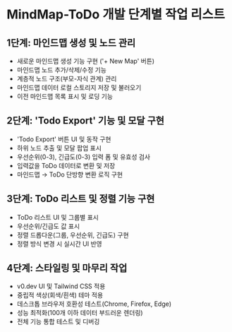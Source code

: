 # MindMap-ToDo 개발 단계별 작업 리스트

## 1단계: 마인드맵 생성 및 노드 관리
- 새로운 마인드맵 생성 기능 구현 ('+ New Map' 버튼)
- 마인드맵 노드 추가/삭제/수정 기능
- 계층적 노드 구조(부모-자식 관계) 관리
- 마인드맵 데이터 로컬 스토리지 저장 및 불러오기
- 이전 마인드맵 목록 표시 및 로딩 기능

## 2단계: 'Todo Export' 기능 및 모달 구현
- 'Todo Export' 버튼 UI 및 동작 구현
- 하위 노드 추출 및 모달 팝업 표시
- 우선순위(0-3), 긴급도(0-3) 입력 폼 및 유효성 검사
- 입력값을 ToDo 데이터로 변환 및 저장
- 마인드맵 → ToDo 단방향 변환 로직 구현

## 3단계: ToDo 리스트 및 정렬 기능 구현
- ToDo 리스트 UI 및 그룹별 표시
- 우선순위/긴급도 값 표시
- 정렬 드롭다운(그룹, 우선순위, 긴급도) 구현
- 정렬 방식 변경 시 실시간 UI 반영

## 4단계: 스타일링 및 마무리 작업
- v0.dev UI 및 Tailwind CSS 적용
- 중립적 색상(회색/흰색) 테마 적용
- 데스크톱 브라우저 호환성 테스트(Chrome, Firefox, Edge)
- 성능 최적화(100개 이하 데이터 부드러운 렌더링)
- 전체 기능 통합 테스트 및 디버깅
